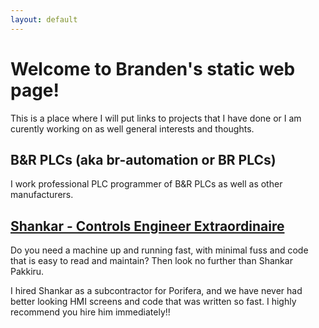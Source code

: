 ```yaml
---
layout: default
---
```

# Welcome to Branden's static web page!
This is a place where I will put links to projects that I have done or I am curently working on as well general interests and thoughts.

## B&R PLCs (aka br-automation or BR PLCs)
I work professional PLC programmer of B&R PLCs as well as other manufacturers.

## [Shankar - Controls Engineer Extraordinaire](https://www.linkedin.com/in/shankar-pakkiru/)
Do you need a machine up and running fast, with minimal fuss and code that is easy to read and maintain? Then look no further than Shankar Pakkiru.

I hired Shankar as a subcontractor for Porifera, and we have never had better looking HMI screens and code that was written so fast. I highly recommend you hire him immediately!!
